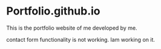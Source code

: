 # Portfolio.github.io
This is the portfolio website of me developed by me.

contact form functionality is not working. Iam working on it.

